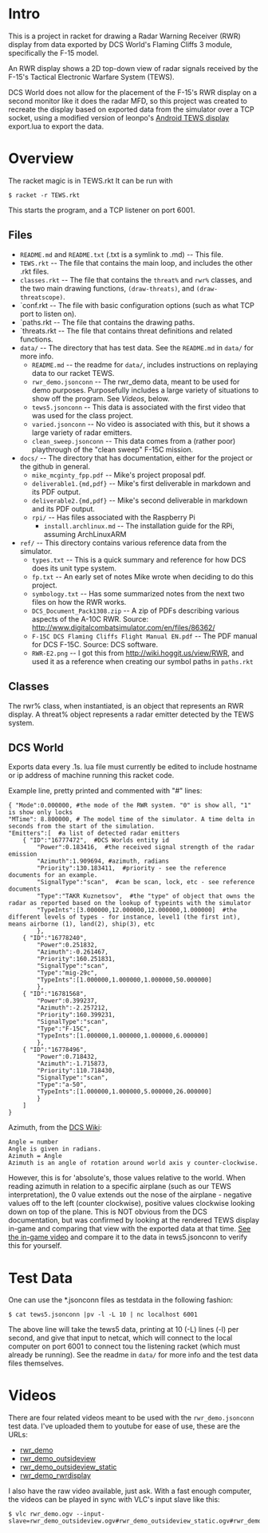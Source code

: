 Intro
=====
This is a project in racket for drawing a Radar Warning Receiver (RWR)
display from data exported by DCS World's Flaming Cliffs 3 module,
specifically the F-15 model.

An RWR display shows a 2D top-down view of radar signals received by
the F-15's Tactical Electronic Warfare System (TEWS).

DCS World does not allow for the placement of the F-15's RWR display
on a second monitor like it does the radar MFD, so this project was
created to recreate the display based on exported data from the simulator
over a TCP socket, using a modified version of leonpo's [Android TEWS
display](http://forums.eagle.ru/showthread.php?t=100057) export.lua to
export the data.


Overview
========
The racket magic is in TEWS.rkt
It can be run with

	$ racket -r TEWS.rkt

This starts the program, and a TCP listener on port 6001. 

Files
-----

* `README.md` and `README.txt` (.txt is a symlink to .md) -- This file.
* `TEWS.rkt`    -- The file that contains the main loop, and includes the other .rkt files.
* `classes.rkt` -- The file that contains the `threat%` and `rwr%` classes, and the two main drawing functions, `(draw-threats)`, and `(draw-threatscope)`. 
* `conf.rkt     -- The file with basic configuration options (such as what TCP port to listen on).
* `paths.rkt    -- The file that contains the drawing paths.
* `threats.rkt	-- The file that contains threat definitions and related functions.
* `data/`	-- The directory that has test data. See the `README.md` in `data/` for more info.
  * `README.md`	-- the readme for `data/`, includes instructions on replaying data to our racket TEWS.
  * `rwr_demo.jsonconn`	-- The rwr_demo data, meant to be used for demo purposes. Purposefully includes a large variety of situations to show off the program. See *Videos*, below.
  * `tews5.jsonconn`	-- This data is associated with the first video that was used for the class project.
  * `varied.jsonconn`	-- No video is associated with this, but it shows a large variety of radar emitters.
  * `clean_sweep.jsonconn`	-- This data comes from a (rather poor) playthrough of the "clean sweep" F-15C mission.
* `docs/`	-- The directory that has documentation, either for the project or the github in general.
  * `mike_mcginty_fpp.pdf`	-- Mike's project proposal pdf.
  * `deliverable1.{md,pdf}`	-- Mike's first deliverable in markdown and its PDF output.
  * `deliverable2.{md,pdf}`	-- Mike's second deliverable in markdown and its PDF output.
  * `rpi/`	-- Has files associated with the Raspberry Pi
    * `install.archlinux.md`	-- The installation guide for the RPi, assuming ArchLinuxARM
* `ref/`	-- This directory contains various reference data from the simulator.
  * `types.txt` -- This is a quick summary and reference for how DCS does its unit type system.
  * `fp.txt` 	-- An early set of notes Mike wrote when deciding to do this project.
  * `symbology.txt`	-- Has some summarized notes from the next two files on how the RWR works.
  * `DCS_Document_Pack1308.zip`	-- A zip of PDFs describing various aspects of the A-10C RWR. Source: http://www.digitalcombatsimulator.com/en/files/86362/
  * `F-15C DCS Flaming Cliffs Flight Manual EN.pdf`	-- The PDF manual for DCS F-15C. Source: DCS software.
  * `RWR-E2.png`	-- I got this from http://wiki.hoggit.us/view/RWR, and used it as a reference when creating our symbol paths in `paths.rkt`

Classes
-------

The rwr% class, when instantiated, is an object that represents an RWR display.
A threat% object represents a radar emitter detected by the TEWS system.


DCS World
--------
Exports data every .1s.
lua file must currently be edited to include hostname or ip address of
machine running this racket code.

Example line, pretty printed and commented with "#" lines:

	{ "Mode":0.000000, #the mode of the RWR system. "0" is show all, "1" is show only locks
	"MTime": 8.800000, # The model time of the simulator. A time delta in seconds from the start of the simulation.
	"Emitters":[  #a list of detected radar emitters
		{ "ID":"16777472",  #DCS Worlds entity id
			"Power":0.183416,  #the received signal strength of the radar emission
			"Azimuth":1.909694, #azimuth, radians
			"Priority":130.183411,  #priority - see the reference documents for an example.
			"SignalType":"scan",  #can be scan, lock, etc - see reference documents
			"Type":"TAKR Kuznetsov",  #the "type" of object that owns the radar as reported based on the lookup of typeints with the simulator
			"TypeInts":[3.000000,12.000000,12.000000,1.000000]  #the different levels of types - for instance, level1 (the first int), means airborne (1), land(2), ship(3), etc
			},
		{ "ID":"16778240", 
			"Power":0.251832, 
			"Azimuth":-0.261467,
			"Priority":160.251831, 
			"SignalType":"scan", 
			"Type":"mig-29c",
			"TypeInts":[1.000000,1.000000,1.000000,50.000000] 
			},
		{ "ID":"16781568", 
			"Power":0.399237, 
			"Azimuth":-2.257212, 
			"Priority":160.399231, 
			"SignalType":"scan", 
			"Type":"F-15C", 
			"TypeInts":[1.000000,1.000000,1.000000,6.000000] 
			},
		{ "ID":"16778496", 
			"Power":0.718432, 
			"Azimuth":-1.715873, 
			"Priority":110.718430, 
			"SignalType":"scan", 
			"Type":"a-50", 
			"TypeInts":[1.000000,1.000000,5.000000,26.000000] 
			}
		] 
	}

Azimuth, from the [DCS Wiki](http://en.wiki.eagle.ru/wiki/Simulator_Scripting_Engine/DCS:_World_1.2.1/Part_1):

	Angle = number
	Angle is given in radians.
	Azimuth = Angle
	Azimuth is an angle of rotation around world axis y counter-clockwise. 

However, this is for 'absolute's, those values relative to the world.
When reading azimuth in relation to a specific airplane (such as our
TEWS interpretation), the 0 value extends out the nose of the airplane -
negative values off to the left (counter clockwise), positive values
clockwise looking down on top of the plane. This is NOT obvious from
the DCS documentation, but was confirmed by looking at the rendered
TEWS display in-game and comparing that view with the exported data at
that time. [See the in-game video](https://www.youtube.com/watch?v=-IDGZ51gnpg&list=UUmEVA0u2gL-og0NJ_SP6hiw) 
and compare it to the data in tews5.jsonconn to verify this for yourself.



Test Data
=========

One can use the \*.jsonconn files as testdata in the following fashion:

	$ cat tews5.jsonconn |pv -l -L 10 | nc localhost 6001

The above line will take the tews5 data, printing at 10 (-L) lines (-l)
per second, and give that input to netcat, which will connect to the local
computer on port 6001 to connect tou the listening racket (which must already
be running). See the readme in `data/` for more info and the test data files themselves.


Videos
======

There are four related videos meant to be used with the `rwr_demo.jsonconn` test data.
I've uploaded them to youtube for ease of use, these are the URLs:
	
* [rwr_demo](http://youtu.be/7T8lflEjdZY)
* [rwr_demo_outsideview](http://youtu.be/EsSbAvZ5rNQ)
* [rwr_demo_outsideview_static](http://youtu.be/5JH7kezZhyg)
* [rwr_demo_rwrdisplay](http://youtu.be/RGiRabwXg6M)

I also have the raw video available, just ask. With a fast enough
computer, the videos can be played in sync with VLC's input slave
like this:

	$ vlc rwr_demo.ogv --input-slave=rwr_demo_outsideview.ogv#rwr_demo_outsideview_static.ogv#rwr_demo_rwrdisplay.ogv



